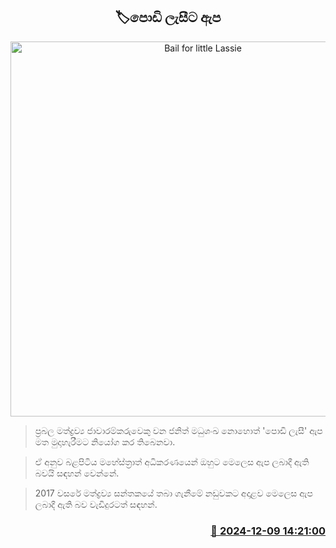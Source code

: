 <p align='center'><b><h2 align='center' title='Bail for little Lassie'>🏷පොඩි ලැසීට ඇප</h2></b></p>
<p align='center'><img src='https://helakuru.sgp1.cdn.digitaloceanspaces.com/esana/images/lib/court-2.jpg' width='600' alt='Bail for little Lassie'></p>

> ප්‍රබල මත්ද්‍රව්‍ය ජාවාරම්කරුවෙකු වන ජනිත් මධුශංඛ නොහොත් 'පොඩි ලැසී' ඇප මත මුදාහැරීමට නියෝග කර තිබෙනවා.

> ඒ අනුව බළපිටිය මහේස්ත්‍රාත් අධිකරණයෙන් ඔහුට මෙලෙස ඇප ලබාදී ඇති බවයි සඳහන් වෙන්නේ.

> 2017 වසරේ මත්ද්‍රව්‍ය සන්තකයේ තබා ගැනීමේ නඩුවකට අදාළව මෙලෙස ඇප ලබාදී ඇති බව වැඩිදුරටත් සඳහන්.



<h3 align='right'><a href='https://www.helakuru.lk/esana/p/105763/'>📅 2024-12-09 14:21:00</a></h3>
